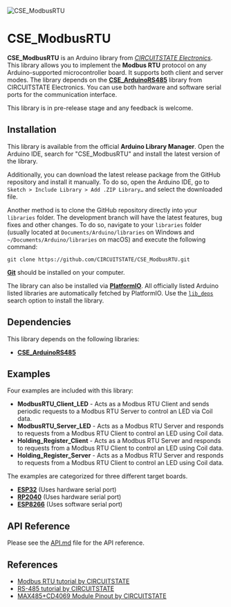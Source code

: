 
![CSE_ModbusRTU](https://socialify.git.ci/CIRCUITSTATE/CSE_ModbusRTU/image?description=1&font=KoHo&forks=1&issues=1&logo=https%3A%2F%2Fwww.circuitstate.com%2Fwp-content%2Fuploads%2F2024%2F05%2FCIRCUITSTATE-R-Emblem-20052024-2.svg&name=1&pattern=Circuit%20Board&pulls=1&stargazers=1&theme=Auto)

# CSE_ModbusRTU

**CSE_ModbusRTU** is an Arduino library from [*CIRCUITSTATE Electronics*](https://www.circuitstate.com/). This library allows you to implement the **Modbus RTU** protocol on any Arduino-supported microcontroller board. It supports both client and server modes. The library depends on the [**CSE_ArduinoRS485**](https://github.com/CIRCUITSTATE/CSE_ArduinoRS485) library from CIRCUITSTATE Electronics. You can use both hardware and software serial ports for the communication interface.

This library is in pre-release stage and any feedback is welcome.

## Installation

This library is available from the official **Arduino Library Manager**. Open the Arduino IDE, search for "CSE_ModbusRTU" and install the latest version of the library.

Additionally, you can download the latest release package from the GitHub repository and install it manually. To do so, open the Arduino IDE, go to `Sketch > Include Library > Add .ZIP Library…` and select the downloaded file.

Another method is to clone the GitHub repository directly into your `libraries` folder. The development branch will have the latest features, bug fixes and other changes. To do so, navigate to your `libraries` folder (usually located at `Documents/Arduino/libraries` on Windows and `~/Documents/Arduino/libraries` on macOS) and execute the following command:

```
git clone https://github.com/CIRCUITSTATE/CSE_ModbusRTU.git
```

[**Git**](https://git-scm.com) should be installed on your computer.

The library can also be installed via [**PlatformIO**](https://platformio.org). All officially listed Arduino listed libraries are automatically fetched by PlatformIO. Use the [`lib_deps`](https://docs.platformio.org/en/latest/projectconf/sections/env/options/library/lib_deps.html) search option to install the library.

## Dependencies

This library depends on the following libraries:

  - [**CSE_ArduinoRS485**](https://github.com/CIRCUITSTATE/CSE_ArduinoRS485)

## Examples

Four examples are included with this library:

  - **ModbusRTU_Client_LED** - Acts as a Modbus RTU Client and sends periodic requests to a Modbus RTU Server to control an LED via Coil data.
  - **ModbusRTU_Server_LED** - Acts as a Modbus RTU Server and responds to requests from a Modbus RTU Client to control an LED using Coil data.
  - **Holding_Register_Client** - Acts as a Modbus RTU Server and responds to requests from a Modbus RTU Client to control an LED using Coil data.
  - **Holding_Register_Server** - Acts as a Modbus RTU Server and responds to requests from a Modbus RTU Client to control an LED using Coil data.

The examples are categorized for three different target boards.

  - [**ESP32**](/examples/ESP32/) (Uses hardware serial port)
  - [**RP2040**](/examples/RP2040/) (Uses hardware serial port)
  - [**ESP8266**](/examples/ESP8266/) (Uses software serial port)

## API Reference

Please see the [API.md](/docs/API.md) file for the API reference.

## References

- [Modbus RTU tutorial by CIRCUITSTATE](https://www.circuitstate.com/tutorials/what-is-modbus-communication-protocol-and-how-to-implement-modbus-rtu-with-arduino/)
- [RS-485 tutorial by CIRCUITSTATE](https://www.circuitstate.com/tutorials/what-is-rs-485-how-to-use-max485-with-arduino-for-reliable-long-distance-serial-communication/)
- [MAX485+CD4069 Module Pinout by CIRCUITSTATE](https://www.circuitstate.com/pinouts/max485-cd4069-rs-485-module-with-auto-data-direction-control-pinout-diagram-and-pin-reference/)
